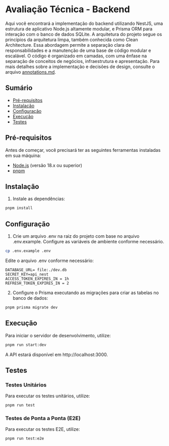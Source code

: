 # Avaliação Técnica - Backend

Aqui você encontrará a implementação do backend utilizando NestJS, uma estrutura de aplicativo Node.js altamente modular, e Prisma ORM para interação com o banco de dados SQLite.
A arquitetura do projeto segue os princípios da arquitetura limpa, também conhecida como Clean Architecture. Essa abordagem permite a separação clara de responsabilidades e a manutenção de uma base de código modular e escalável. O código é organizado em camadas, com uma ênfase na separação de conceitos de negócios, infraestrutura e apresentação.
Para mais detalhes sobre a implementação e decisões de design, consulte o arquivo [annotations.md](./annotations.md).


## Sumário

- [Pré-requisitos](#pré-requisitos)
- [Instalação](#instalação)
- [Configuração](#configuração)
- [Execução](#execução)
- [Testes](#testes)


## Pré-requisitos

Antes de começar, você precisará ter as seguintes ferramentas instaladas em sua máquina:

- [Node.js](https://nodejs.org/en/) (versão 18.x ou superior)
- [pnpm](https://pnpm.io/)

## Instalação

1. Instale as dependências:

```bash
pnpm install
```
## Configuração

1. Crie um arquivo .env na raiz do projeto com base no arquivo .env.example. Configure as variáveis de ambiente conforme necessário.
  ```bash
  cp .env.example .env
  ```
Edite o arquivo .env conforme necessário:
  ```env
  DATABASE_URL= file:./dev.db
  SECRET_KEY=api_nest
  ACCESS_TOKEN_EXPIRES_IN = 1h
  REFRESH_TOKEN_EXPIRES_IN = 2
  ```
2. Configure o Prisma executando as migrações para criar as tabelas no banco de dados:
 ```bash
 pnpm prisma migrate dev
 ```
## Execução

Para iniciar o servidor de desenvolvimento, utilize:
```bash
pnpm run start:dev
```
A API estará disponível em http://localhost:3000.

## Testes

### Testes Unitários
Para executar os testes unitários, utilize:
```bash
pnpm run test
```
### Testes de Ponta a Ponta (E2E)
Para executar os testes E2E, utilize:
```bash
pnpm run test:e2e
```
